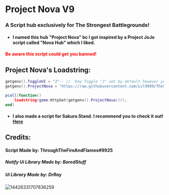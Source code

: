 # Project Nova V9
### A Script hub exclusively for The Strongest Battlegrounds!

- #### I named this hub "Project Nova" bc I got inspired by a Project JoJo script called "Nova Hub" which I liked.
  
#### <span style="color: red;">Be aware this script could get you banned!</span>

## Project Nova's Loadstring:
```lua
getgenv().ToggleUI = "J"-- //  Key Toggle "J" set by default however you can change it.
getgenv().ProjectNova = "https://raw.githubusercontent.com/Lvl9999/TheStrongestBattlegrounds/main/ProjectNovaV9";

pcall(function()
    loadstring(game:HttpGet(getgenv().ProjectNova))();
end)
```
- #### I also made a script for Sakura Stand. I recommend you to check it out! [Here](https://github.com/Lvl9999/SakuraStand)

## Credits:

#### Script Made by: ThroughTheFireAndFlames#9925
##### Notify Ui Library Made by: BoredStuff
##### Ui Library Made by: DrRay

![14426331707636259](https://github.com/Lvl9999/TheStrongestBattlegrounds/assets/123672448/15b21e4d-35ef-4697-a2a0-a14bf39d2b62)
